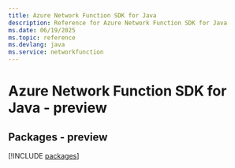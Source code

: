 ```yaml
---
title: Azure Network Function SDK for Java
description: Reference for Azure Network Function SDK for Java
ms.date: 06/19/2025
ms.topic: reference
ms.devlang: java
ms.service: networkfunction
---
```

# Azure Network Function SDK for Java - preview
## Packages - preview
[!INCLUDE [packages](network-function-index.md)]